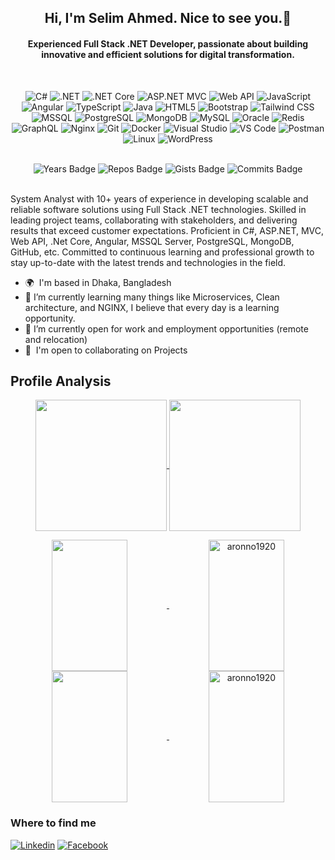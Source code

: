 <h2 align="center">Hi, I'm Selim Ahmed. Nice to see you.👋</h2>
<h4 align="center">Experienced Full Stack .NET Developer, passionate about building innovative and efficient solutions for digital transformation.</h4>
<br />
<div align="center">

![C#](https://img.shields.io/badge/C%23-239120?logo=csharp&logoColor=white)
![.NET](https://img.shields.io/badge/.NET-512BD4?logo=dotnet&logoColor=white)
![.NET Core](https://img.shields.io/badge/.NET%20Core-512BD4?logo=dotnet&logoColor=white)
![ASP.NET MVC](https://img.shields.io/badge/ASP.NET%20MVC-5C2D91?logo=dotnet&logoColor=white)
![Web API](https://img.shields.io/badge/Web%20API-API-25A163?logo=api&logoColor=white)
![JavaScript](https://img.shields.io/badge/JavaScript-F7DF1E?logo=javascript&logoColor=white)
![Angular](https://img.shields.io/badge/Angular-DD0031?logo=angular&logoColor=white)
![TypeScript](https://img.shields.io/badge/TypeScript-3178C6?logo=typescript&logoColor=white)
![Java](https://img.shields.io/badge/Java-007396?logo=openjdk&logoColor=white&logoColor=white)
![HTML5](https://img.shields.io/badge/HTML5-E34F26?logo=html5&logoColor=white)
![Bootstrap](https://img.shields.io/badge/Bootstrap-7952B3?logo=bootstrap&logoColor=white)
![Tailwind CSS](https://img.shields.io/badge/Tailwind-38B2AC?logo=tailwindcss&logoColor=white)
![MSSQL](https://img.shields.io/badge/Microsoft%20SQL%20Server-CC2927?logo=microsoftsqlserver&logoColor=white)
![PostgreSQL](https://img.shields.io/badge/PostgreSQL-4169E1?logo=postgresql&logoColor=white)
![MongoDB](https://img.shields.io/badge/MongoDB-47A248?logo=mongodb&logoColor=white)
![MySQL](https://img.shields.io/badge/MySQL-4479A1?logo=mysql&logoColor=white)
![Oracle](https://img.shields.io/badge/Oracle-F80000?logo=oracle&logoColor=white)
![Redis](https://img.shields.io/badge/Redis-DC382D?logo=redis&logoColor=white&logoColor=white)
![GraphQL](https://img.shields.io/badge/GraphQL-E10098?logo=graphql&logoColor=white)
![Nginx](https://img.shields.io/badge/Web%20Server-Nginx-009639?logo=nginx&logoColor=white)
![Git](https://img.shields.io/badge/Version%20Control-Git-F05032?logo=git&logoColor=white)
![Docker](https://img.shields.io/badge/Docker-2496ED?logo=docker&logoColor=white)
![Visual Studio](https://img.shields.io/badge/IDE-Visual%20Studio-5C2D91?logo=visualstudio&logoColor=white)
![VS Code](https://img.shields.io/badge/VS%20Code-007ACC?logo=visualstudiocode&logoColor=white)
![Postman](https://img.shields.io/badge/Postman-FF6C37?logo=postman&logoColor=white)
![Linux](https://img.shields.io/badge/Linux-FCC624?logo=linux&logoColor=white)
![WordPress](https://img.shields.io/badge/WordPress-21759B?logo=wordpress&logoColor=white)
</div>

<br />
<div align="center">
  <img src="https://badges.pufler.dev/years/Aronno1920" alt="Years Badge">
  <img src="https://badges.pufler.dev/repos/Aronno1920" alt="Repos Badge">
  <img src="https://badges.pufler.dev/gists/Aronno1920" alt="Gists Badge">
  <img src="https://badges.pufler.dev/commits/yearly/Aronno1920" alt="Commits Badge">
</div>

<br />

<p>System Analyst with 10+ years of experience in developing scalable and reliable software solutions using Full Stack .NET technologies. Skilled in leading project teams, collaborating with stakeholders, and delivering results that exceed customer expectations. Proficient in C#, ASP.NET, MVC, Web API, .Net Core, Angular, MSSQL Server, PostgreSQL, MongoDB, GitHub, etc. Committed to continuous learning and professional growth to stay up-to-date with the latest trends and technologies in the field.</p>
<ul>
  <li>
    🌍  I'm based in Dhaka, Bangladesh
  </li>
  <li>
    🌱 I’m currently learning many things like Microservices, Clean architecture, and NGINX, I believe that every day is a learning opportunity. 
  </li>
  <li>
    👯 I’m currently open for work and employment opportunities (remote and relocation)
  </li>
  <li>
    🤝  I'm open to collaborating on Projects
  </li>
</ul>

<h2>Profile Analysis</h2>
<p align="center">
    <a href="https://github.com/aronno1920#gh-light-mode-only">
        <img height="210em" src="https://github-readme-stats.vercel.app/api?username=aronno1920&count_private=true&show_icons=true&include_all_commits=true&hide_border=true&hide=contribs,prs&line_height=28&theme=graywhite" align = "center"/>
    </a>
    <a href="https://github.com/aronno1920#gh-dark-mode-only">
        <img height="210em" src="https://github-readme-stats.vercel.app/api?username=aronno1920&count_private=true&show_icons=true&include_all_commits=true&hide_border=true&hide=contribs,prs&line_height=28&theme=dark" align = "center"/>
    </a>
</p>
<p align="center">
      <a href="https://github.com/aronno1920#gh-light-mode-only">
        <img height="210em" width="49%" src="https://github-readme-stats.vercel.app/api/top-langs/?username=aronno1920&count_private=true&show_icons=true&include_all_commits=true&layout=compact&hide_border=true&langs_count=10&theme=graywhite" align = "center"/>
        <img height="210em" width="49%" align="center" src="https://github-readme-streak-stats.herokuapp.com/?user=aronno1920&hide_border=true&theme=default" alt="aronno1920" /></a>
      <a href="https://github.com/aronno1920#gh-dark-mode-only">
        <img height="210em" width="49%" src="https://github-readme-stats.vercel.app/api/top-langs/?username=aronno1920&count_private=true&show_icons=true&include_all_commits=true&layout=compact&hide_border=true&langs_count=10&theme=dark" align = "center"/>
        <img height="210em" width="49%" align="center" src="https://github-readme-streak-stats.herokuapp.com/?user=aronno1920&hide_border=true&theme=dark" alt="aronno1920" />
    </a>
</p>

<h3>Where to find me</h3>

[![Linkedin](https://img.shields.io/badge/LinkedIn-0077B5?style=flat-square&logo=linkedin&logoColor=white)](https://www.linkedin.com/in/aronno1920/) 
[![Facebook](https://img.shields.io/badge/Facebook-1877F2?style=flat-square&logo=facebook&logoColor=white)](https://facebook.com/aronno1920)
